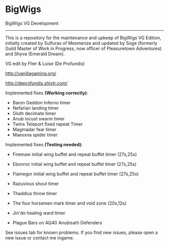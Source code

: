 BigWigs
========

BigWigs VG Development
___________________________

This is a repository for the maintenance and upkeep of BigWigs VG Edition, initially created by Sulfuras of Mesmerize and updated by Soge (formerly Guild Master of Work in Progress, now officer of Pleasuretown Adventures) and Shyva (Emerald Dream).

VG edit by Flier & Luise (De Profundis)

http://vanillagaming.org/

http://deprofundis.shivtr.com/


Implemented fixes **(Working correctly)**:

- Baron Geddon Inferno timer
- Nefarian landing timer
- Gluth decimate timer
- Anub locust swarm timer
- Twins Teleport fixed repeat Timer
- Magmadar fear timer
- Maexxna spider timer

Implemented fixes **(Testing needed)**:

- Firemaw initial wing buffet and repeat buffet timer (27s,25s)
- Ebonroc initial wing buffet and repeat buffet timer (27s,25s)
- Flamegor initial wing buffet and repeat buffet timer (27s,25s)

- Razuvious shout timer
- Thaddius throw timer
- The four horsemen mark timer and void zone (20s,12s)
- Jin'do healing ward timer
- Plague Bars on AQ40 Anubisath Defenders

See issues tab for known problems. If you find new issues, please open a new issue or contact me ingame.
